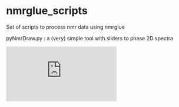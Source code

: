   # nmrglue_scripts
  

Set of scripts to process nmr data using nmrglue

pyNmrDraw.py :  a (very) simple tool with sliders to phase 2D spectra

![pyNmrDraw](https://github.com/karamanoslab/nmrglue_scripts/blob/main/pynmrdraw.pdf?raw=true)





